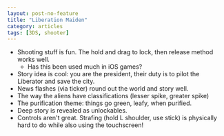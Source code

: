```yaml
---
layout: post-no-feature
title: "Liberation Maiden"
category: articles
tags: [3DS, shooter]
---
```


* Shooting stuff is fun. The hold and drag to lock, then release method works well.
  * Has this been used much in iOS games?
* Story idea is cool: you are the president, their duty is to pilot the Liberator and save the city.
* News flashes (via ticker) round out the world and story well.
* The way the aliens have classifications (lesser spike, greater spike)
* The purification theme: things go green, leafy, when purified.
* Deep story is revealed as unlockables.
* Controls aren't great. Strafing (hold L shoulder, use stick) is physically hard to do while also using the touchscreen!